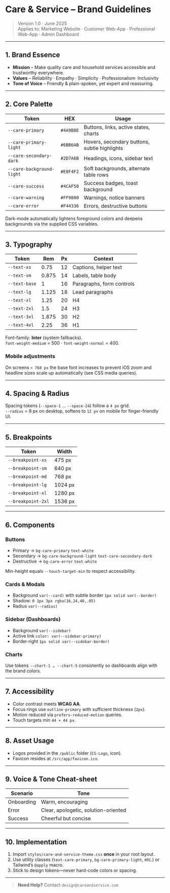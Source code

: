 # Care & Service – Brand Guidelines

> Version 1.0 · June 2025  
> Applies to: Marketing Website · Customer Web-App · Professional Web-App · Admin Dashboard

---

## 1. Brand Essence

* **Mission** – Make quality care and household services accessible and trustworthy everywhere.
* **Values** – Reliability · Empathy · Simplicity · Professionalism· Inclusivity
* **Tone of Voice** – Friendly & plain-spoken, yet expert and reassuring.

---

## 2. Core Palette

| Token | HEX | Usage |
|-------|-----|-------|
| `--care-primary` | `#4A9B8E` | Buttons, links, active states, charts |
| `--care-primary-light` | `#6BB6AB` | Hovers, secondary buttons, subtle highlights |
| `--care-secondary-dark` | `#2D7A6B` | Headings, icons, sidebar text |
| `--care-background-light` | `#E8F4F2` | Soft backgrounds, alternate table rows |
| `--care-success` | `#4CAF50` | Success badges, toast background |
| `--care-warning` | `#FF9800` | Warnings, notice banners |
| `--care-error` | `#F44336` | Errors, destructive buttons |

Dark-mode automatically lightens foreground colors and deepens backgrounds via the supplied CSS variables.

---

## 3. Typography

| Token | Rem | Px | Context |
|-------|-----|----|----------|
| `--text-xs` | 0.75 | 12 | Captions, helper text |
| `--text-sm` | 0.875 | 14 | Labels, table body |
| `--text-base` | 1 | 16 | Paragraphs, form controls |
| `--text-lg` | 1.125 | 18 | Lead paragraphs |
| `--text-xl` | 1.25 | 20 | H4 |
| `--text-2xl` | 1.5 | 24 | H3 |
| `--text-3xl` | 1.875 | 30 | H2 |
| `--text-4xl` | 2.25 | 36 | H1 |

Font-family: **Inter** (system fallbacks).  
`font-weight-medium` = 500 · `font-weight-normal` = 400.

### Mobile adjustments
On screens `< 768 px` the base font increases to prevent iOS zoom and headline sizes scale up automatically (see CSS media queries).

---

## 4. Spacing & Radius

Spacing tokens (`--space-1` … `--space-24`) follow a `4 px` grid.  
`--radius` = 8 px on desktop, softens to `12 px` on mobile for finger-friendly UI.

---

## 5. Breakpoints

| Token | Width |
|-------|-------|
| `--breakpoint-xs` | 475 px |
| `--breakpoint-sm` | 640 px |
| `--breakpoint-md` | 768 px |
| `--breakpoint-lg` | 1024 px |
| `--breakpoint-xl` | 1280 px |
| `--breakpoint-2xl` | 1536 px |

---

## 6. Components

### Buttons

* Primary → `bg-care-primary` `text-white`  
* Secondary → `bg-care-background-light` `text-care-secondary-dark`  
* Destructive → `bg-care-error` `text-white`

Min-height equals `--touch-target-min` to respect accessibility.

### Cards & Modals

* Background `var(--card)` with subtle border `1px solid var(--border)`
* Shadow: `0 1px 3px rgba(16,24,40,.05)`
* Radius `var(--radius)`

### Sidebar (Dashboards)

* Background `var(--sidebar)`
* Active link `color: var(--sidebar-primary)`
* Border‐right `1px solid var(--sidebar-border)`

### Charts

Use tokens `--chart-1 … --chart-5` consistently so dashboards align with the brand colors.

---

## 7. Accessibility

* Color contrast meets **WCAG AA**.  
* Focus rings use `outline-primary` with sufficient thickness (`2px`).
* Motion reduced via `prefers-reduced-motion` queries.
* Touch targets min `44 × 44 px`.

---

## 8. Asset Usage

* Logos provided in the `/public` folder (`CS-Logo`, icon).
* Favicon resides at `/src/app/favicon.ico`.

---

## 9. Voice & Tone Cheat-sheet

| Scenario | Tone |
|----------|------|
| Onboarding | Warm, encouraging |
| Error | Clear, apologetic, solution-oriented |
| Success | Cheerful but concise |

---

## 10. Implementation

1. Import `styles/care-and-service-theme.css` **once** in your root layout.  
2. Use utility classes (`text-care-primary`, `bg-care-primary-light`, etc.) or Tailwind’s `@apply` macro.
3. Stick to design tokens—never hard-code colors or spacing.

---

> **Need Help?** Contact `design@careandservice.com`